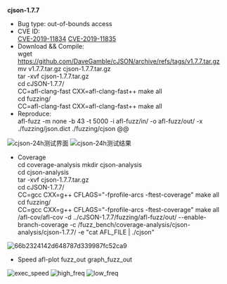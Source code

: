 **cjson-1.7.7**
* Bug type: 
out-of-bounds access
* CVE ID:     
[CVE-2019-11834](https://cve.mitre.org/cgi-bin/cvename.cgi?name=CVE-2019-11834) 
[CVE-2019-11835](https://cve.mitre.org/cgi-bin/cvename.cgi?name=CVE-2019-11834)
* Download && Compile:    
wget https://github.com/DaveGamble/cJSON/archive/refs/tags/v1.7.7.tar.gz    
mv v1.7.7.tar.gz cjson-1.7.7.tar.gz    
tar -xvf cjson-1.7.7.tar.gz      
cd cJSON-1.7.7/    
CC=afl-clang-fast CXX=afl-clang-fast++ make all                 
cd fuzzing/    
CC=afl-clang-fast CXX=afl-clang-fast++ make all              
* Reproduce:     
afl-fuzz -m none -b 43 -t 5000 -i afl-fuzz/in/ -o afl-fuzz/out/ -x ./fuzzing/json.dict ./fuzzing/cjson @@  

![cjson-24h测试界面](https://user-images.githubusercontent.com/76025773/221084498-f9fe8e4a-7b7f-4205-bd7f-4286ec18e4f4.png)
![cjson-24h测试结果](https://user-images.githubusercontent.com/76025773/221084487-5448411c-8211-4790-a618-7359af043de5.png)

* Coverage      
cd coverage-analysis
mkdir cjson-analysis          
cd cjson-analysis       
tar -xvf cjson-1.7.7.tar.gz           
cd cJSON-1.7.7/       
CC=gcc CXX=g++ CFLAGS="-fprofile-arcs -ftest-coverage" make all         
cd fuzzing/           
CC=gcc CXX=g++ CFLAGS="-fprofile-arcs -ftest-coverage" make all         
/afl-cov/afl-cov -d ../cJSON-1.7.7/fuzzing/afl-fuzz/out/ --enable-branch-coverage -c /fuzz_bench/coverage-analysis/cjson-analysis/cjson-1.7.7/ -e "cat AFL_FILE | ./cjson"          

![66b2324142d648787d339987fc52ca9](https://user-images.githubusercontent.com/76025773/221088650-fa73e840-aa00-4746-95b8-dd63da51fffb.png)

* Speed
afl-plot fuzz_out graph_fuzz_out              

![exec_speed](https://user-images.githubusercontent.com/76025773/221187967-7e90c2d2-d338-4b47-b223-2d93881f4e46.png)
![high_freq](https://user-images.githubusercontent.com/76025773/221187978-47950ca2-9a69-43e3-b605-b12c0a6798df.png)
![low_freq](https://user-images.githubusercontent.com/76025773/221187989-53091cb9-d6cc-4627-b304-a12929691c0c.png)


